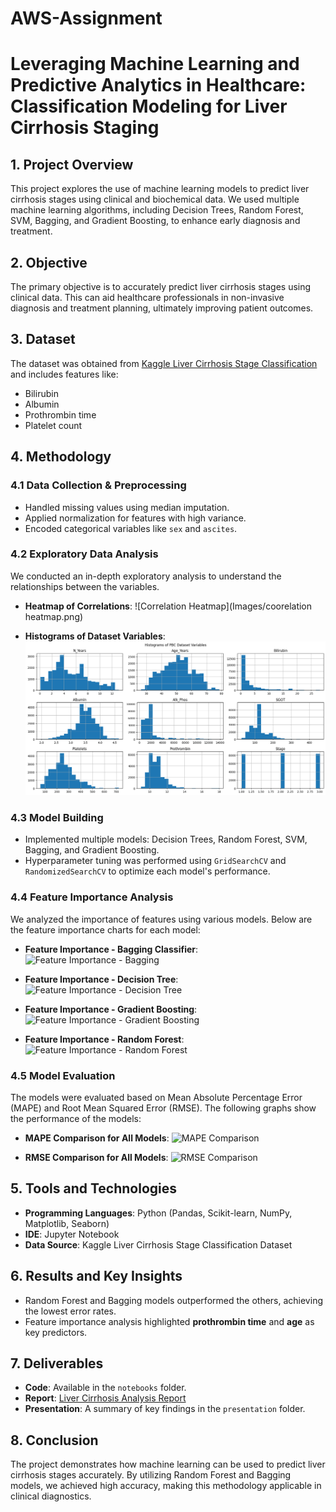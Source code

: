 # AWS-Assignment
# Leveraging Machine Learning and Predictive Analytics in Healthcare: Classification Modeling for Liver Cirrhosis Staging

## 1. Project Overview
This project explores the use of machine learning models to predict liver cirrhosis stages using clinical and biochemical data. We used multiple machine learning algorithms, including Decision Trees, Random Forest, SVM, Bagging, and Gradient Boosting, to enhance early diagnosis and treatment.

## 2. Objective
The primary objective is to accurately predict liver cirrhosis stages using clinical data. This can aid healthcare professionals in non-invasive diagnosis and treatment planning, ultimately improving patient outcomes.

## 3. Dataset
The dataset was obtained from [Kaggle Liver Cirrhosis Stage Classification](https://www.kaggle.com/datasets/aadarshvelu/liver-cirrhosis-stage-classification/data) and includes features like:
- Bilirubin
- Albumin
- Prothrombin time
- Platelet count

## 4. Methodology

### 4.1 Data Collection & Preprocessing
- Handled missing values using median imputation.
- Applied normalization for features with high variance.
- Encoded categorical variables like `sex` and `ascites`.

### 4.2 Exploratory Data Analysis
We conducted an in-depth exploratory analysis to understand the relationships between the variables.
- **Heatmap of Correlations**: 
  ![Correlation Heatmap](Images/coorelation heatmap.png)

- **Histograms of Dataset Variables**: 
  ![Histograms](Images/grapghs.png)

### 4.3 Model Building
- Implemented multiple models: Decision Trees, Random Forest, SVM, Bagging, and Gradient Boosting.
- Hyperparameter tuning was performed using `GridSearchCV` and `RandomizedSearchCV` to optimize each model's performance.

### 4.4 Feature Importance Analysis
We analyzed the importance of features using various models. Below are the feature importance charts for each model:
- **Feature Importance - Bagging Classifier**:
  ![Feature Importance - Bagging](images/feature_importance_bagging_base_estimator.png)

- **Feature Importance - Decision Tree**:
  ![Feature Importance - Decision Tree](images/feature_importance_decision_tree.png)

- **Feature Importance - Gradient Boosting**:
  ![Feature Importance - Gradient Boosting](images/feature_importance_gradient_boosting.png)

- **Feature Importance - Random Forest**:
  ![Feature Importance - Random Forest](images/feature_importance_random_forest.png)

### 4.5 Model Evaluation
The models were evaluated based on Mean Absolute Percentage Error (MAPE) and Root Mean Squared Error (RMSE). The following graphs show the performance of the models:

- **MAPE Comparison for All Models**:
  ![MAPE Comparison](images/mape_comparrison_for_all_models.png)

- **RMSE Comparison for All Models**:
  ![RMSE Comparison](images/rmse_comparrison_for_all_models.png)

## 5. Tools and Technologies
- **Programming Languages**: Python (Pandas, Scikit-learn, NumPy, Matplotlib, Seaborn)
- **IDE**: Jupyter Notebook
- **Data Source**: Kaggle Liver Cirrhosis Stage Classification Dataset

## 6. Results and Key Insights
- Random Forest and Bagging models outperformed the others, achieving the lowest error rates.
- Feature importance analysis highlighted **prothrombin time** and **age** as key predictors.

## 7. Deliverables
- **Code**: Available in the `notebooks` folder.
- **Report**: [Liver Cirrhosis Analysis Report](report.pdf)
- **Presentation**: A summary of key findings in the `presentation` folder.

## 8. Conclusion
The project demonstrates how machine learning can be used to predict liver cirrhosis stages accurately. By utilizing Random Forest and Bagging models, we achieved high accuracy, making this methodology applicable in clinical diagnostics.

